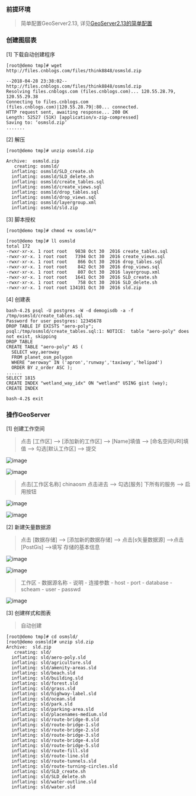 ### 前提环境

> 简单配置GeoServer2.13, 详见[GeoServer2.13的简单配置](https://github.com/ItdeerLab/itdeerlab-notes/blob/notes/PostGresql/UserGuide/GeoServer2.13%E7%9A%84%E7%AE%80%E5%8D%95%E9%85%8D%E7%BD%AE.md)


### 创建图层表

[1] 下载自动创建程序

```
[root@demo tmp]# wget http://files.cnblogs.com/files/think8848/osmsld.zip

--2018-04-28 23:38:02--  http://files.cnblogs.com/files/think8848/osmsld.zip
Resolving files.cnblogs.com (files.cnblogs.com)... 120.55.28.79, 120.55.29.38
Connecting to files.cnblogs.com (files.cnblogs.com)|120.55.28.79|:80... connected.
HTTP request sent, awaiting response... 200 OK
Length: 52527 (51K) [application/x-zip-compressed]
Saving to: ‘osmsld.zip’
.......
```

[2] 解压

```
[root@demo tmp]# unzip osmsld.zip 

Archive:  osmsld.zip
   creating: osmsld/
  inflating: osmsld/SLD_create.sh    
  inflating: osmsld/SLD_delete.sh    
  inflating: osmsld/create_tables.sql  
  inflating: osmsld/create_views.sql  
  inflating: osmsld/drop_tables.sql  
  inflating: osmsld/drop_views.sql   
  inflating: osmsld/layergroup.xml   
  inflating: osmsld/sld.zip 
```

[3] 脚本授权

```
[root@demo tmp]# chmod +x osmsld/*

[root@demo tmp]# ll osmsld
total 172
-rwxr-xr-x. 1 root root   9838 Oct 30  2016 create_tables.sql
-rwxr-xr-x. 1 root root   7394 Oct 30  2016 create_views.sql
-rwxr-xr-x. 1 root root    866 Oct 30  2016 drop_tables.sql
-rwxr-xr-x. 1 root root    842 Oct 30  2016 drop_views.sql
-rwxr-xr-x. 1 root root    807 Oct 30  2016 layergroup.xml
-rwxr-xr-x. 1 root root   1641 Oct 30  2016 SLD_create.sh
-rwxr-xr-x. 1 root root    758 Oct 30  2016 SLD_delete.sh
-rwxr-xr-x. 1 root root 134101 Oct 30  2016 sld.zip
```

[4] 创建表

```
bash-4.2$ psql -U postgres -W -d demogisdb -a -f /tmp/osmsld/create_tables.sql
Password for user postgres: 12345678
DROP TABLE IF EXISTS "aero-poly";
psql:/tmp/osmsld/create_tables.sql:1: NOTICE:  table "aero-poly" does not exist, skipping
DROP TABLE
CREATE TABLE "aero-poly" AS ( 
  SELECT way,aeroway 
  FROM planet_osm_polygon
  WHERE "aeroway" IN ('apron','runway','taxiway','helipad')
  ORDER BY z_order ASC );
......
SELECT 1815
CREATE INDEX "wetland_way_idx" ON "wetland" USING gist (way);
CREATE INDEX

bash-4.2$ exit
```

### 操作GeoServer

[1] 创建工作空间

> 点击 [工作区] --> [添加新的工作区] --> [Name]填值 --> [命名空间URI]填值 --> 勾选[默认工作区] --> 提交

![image](https://github.com/ItdeerLab/itdeerlab-notes/blob/images/PostGresql/2018.04.28-8.png)

![image](https://github.com/ItdeerLab/itdeerlab-notes/blob/images/PostGresql/2018.04.28-9.png)

> 点击[工作区名称] chinaosm 点击进去 --> 勾选[服务] 下所有的服务 --> 启用按钮

![image](https://github.com/ItdeerLab/itdeerlab-notes/blob/images/PostGresql/2018.04.28-10.png)

![image](https://github.com/ItdeerLab/itdeerlab-notes/blob/images/PostGresql/2018.04.28-11.png)

[2] 新建矢量数据源

> 点击 [数据存储] --> [添加新的数据存储] --> 点击[s矢量数据源] -->点击 [PostGis] -->填写 存储的基本信息

![image](https://github.com/ItdeerLab/itdeerlab-notes/blob/images/PostGresql/2018.04.28-12.png)

![image](https://github.com/ItdeerLab/itdeerlab-notes/blob/images/PostGresql/2018.04.28-13.png)

> 工作区 - 数据源名称 - 说明 - 连接参数 - host - port - database - scheam - user - passwd 

![image](https://github.com/ItdeerLab/itdeerlab-notes/blob/images/PostGresql/2018.04.28-14.png)

[3] 创建样式和图表

> 自动创建

```
[root@demo tmp]# cd osmsld/
[root@demo osmsld]# unzip sld.zip 
Archive:  sld.zip
   creating: sld/
  inflating: sld/aero-poly.sld       
  inflating: sld/agriculture.sld     
  inflating: sld/amenity-areas.sld   
  inflating: sld/beach.sld           
  inflating: sld/building.sld        
  inflating: sld/forest.sld          
  inflating: sld/grass.sld           
  inflating: sld/highway-label.sld   
  inflating: sld/ocean.sld           
  inflating: sld/park.sld            
  inflating: sld/parking-area.sld    
  inflating: sld/placenames-medium.sld  
  inflating: sld/route-bridge-0.sld  
  inflating: sld/route-bridge-1.sld  
  inflating: sld/route-bridge-2.sld  
  inflating: sld/route-bridge-3.sld  
  inflating: sld/route-bridge-4.sld  
  inflating: sld/route-bridge-5.sld  
  inflating: sld/route-fill.sld      
  inflating: sld/route-line.sld      
  inflating: sld/route-tunnels.sld   
  inflating: sld/route-turning-circles.sld  
  inflating: sld/SLD_create.sh       
  inflating: sld/SLD_delete.sh       
  inflating: sld/water-outline.sld   
  inflating: sld/water.sld 
```

```

```

